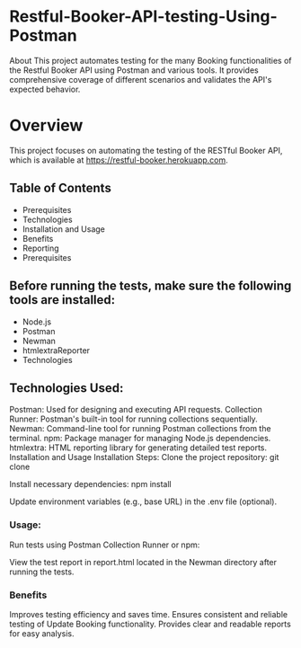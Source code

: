 # Restful-Booker-API-testing-Using-Postman
About This project automates testing for the many Booking functionalities of the Restful Booker API using Postman and various tools. It provides comprehensive coverage of different scenarios and validates the API's expected behavior.
# Overview
This project focuses on automating the testing of the RESTful Booker API, which is available at https://restful-booker.herokuapp.com.

## Table of Contents
- Prerequisites
- Technologies
- Installation and Usage
- Benefits
- Reporting
- Prerequisites

## Before running the tests, make sure the following tools are installed:
- Node.js
- Postman
- Newman
- htmlextraReporter
- Technologies

## Technologies Used:
Postman: Used for designing and executing API requests.
Collection Runner: Postman's built-in tool for running collections sequentially.
Newman: Command-line tool for running Postman collections from the terminal.
npm: Package manager for managing Node.js dependencies.
htmlextra: HTML reporting library for generating detailed test reports.
Installation and Usage
Installation Steps:
Clone the project repository: git clone

Install necessary dependencies: npm install

Update environment variables (e.g., base URL) in the .env file (optional).

### Usage:
Run tests using Postman Collection Runner or npm:

View the test report in report.html located in the Newman directory after running the tests.

### Benefits
Improves testing efficiency and saves time.
Ensures consistent and reliable testing of Update Booking functionality.
Provides clear and readable reports for easy analysis.
